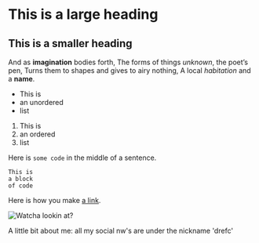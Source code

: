 # This is a large heading

## This is a smaller heading

And as **imagination** bodies forth,
The forms of things *unknown*, the poet’s pen,
Turns them to shapes and gives to airy nothing,
A local *habitation* and a **name**.

- This is
- an unordered
- list

1. This is
2. an ordered
3. list

Here is `some code` in the middle of a sentence.

```
This is
a block
of code
```

<!-- A comment -->

Here is how you make [a link](https://www.wikipedia.org/).

![Watcha lookin at?](https://album.mediaset.es/eimg/2017/09/23/2ePRXiD9Tz79UO30UXQor4.jpg?w=1200)

A little bit about me: all my social nw's are under the nickname 'drefc'